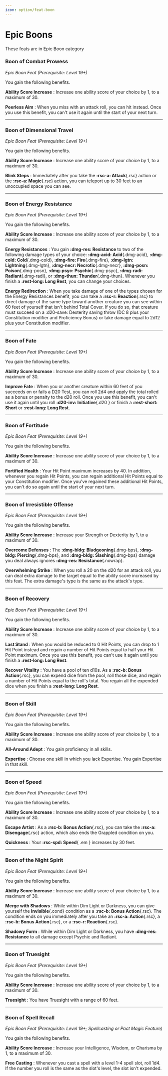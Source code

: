 ```yaml
---
icon: option/feat-boon
---
```


# Epic Boons

These feats are in Epic Boon category

<div class="dl-bootstrap" markdown>

### Boon of Combat Prowess

*Epic Boon Feat (Prerequisite: Level 19+)*

You gain the following benefits.

**Ability Score Increase**
:   Increase one ability score of your choice by 1, to a maximum of 30.

**Peerless Aim**
:   When you miss with an attack roll, you can hit instead. Once you use this benefit, you can't use it again until the start of your next turn.

---

### Boon of Dimensional Travel

*Epic Boon Feat (Prerequisite: Level 19+)*

You gain the following benefits.

**Ability Score Increase**
:   Increase one ability score of your choice by 1, to a maximum of 30.

**Blink Steps**
:   Immediately after you take the **:rsc-a: Attack**{.rsc} action or the **:rsc-a: Magic**{.rsc} action, you can teleport up to 30 feet to an unoccupied space you can see.

---

### Boon of Energy Resistance

*Epic Boon Feat (Prerequisite: Level 19+)*

You gain the following benefits.

**Ability Score Increase**
:   Increase one ability score of your choice by 1, to a maximum of 30.

**Energy Resistances**
:   You gain **:dmg-res: Resistance** to two of the following damage types of your choice: **:dmg-acid: Acid**{.dmg-acid}, **:dmg-cold: Cold**{.dmg-cold}, **:dmg-fire: Fire**{.dmg-fire}, **:dmg-lgtn: Lightning**{.dmg-lgtn}, **:dmg-necr: Necrotic**{.dmg-necr}, **:dmg-posn: Poison**{.dmg-posn}, **:dmg-psyc: Psychic**{.dmg-psyc}, **:dmg-radi: Radiant**{.dmg-radi}, or **:dmg-thun: Thunder**{.dmg-thun}. Whenever you finish a **:rest-long: Long Rest**, you can change your choices.

**Energy Redirection**
:   When you take damage of one of the types chosen for the Energy Resistances benefit, you can take a **:rsc-r: Reaction**{.rsc} to direct damage of the same type toward another creature you can see within 60 feet of yourself that isn't behind Total Cover. If you do so, that creature must succeed on a :d20-save: Dexterity saving throw (DC 8 plus your Constitution modifier and Proficiency Bonus) or take damage equal to 2d12 plus your Constitution modifier.

---

### Boon of Fate

*Epic Boon Feat (Prerequisite: Level 19+)*

You gain the following benefits.

**Ability Score Increase**
:   Increase one ability score of your choice by 1, to a maximum of 30.

**Improve Fate**
:   When you or another creature within 60 feet of you succeeds on or fails a D20 Test, you can roll 2d4 and apply the total rolled as a bonus or penalty to the d20 roll. Once you use this benefit, you can't use it again until you roll **:d20-inv: Initiative**{.d20 } or finish a **:rest-short: Short** or **:rest-long: Long Rest**.

---

### Boon of Fortitude

*Epic Boon Feat (Prerequisite: Level 19+)*

You gain the following benefits.

**Ability Score Increase**
:   Increase one ability score of your choice by 1, to a maximum of 30.

**Fortified Health**
:   Your Hit Point maximum increases by 40. In addition, whenever you regain Hit Points, you can regain additional Hit Points equal to your Constitution modifier. Once you've regained these additional Hit Points, you can't do so again until the start of your next turn.

---

### Boon of Irresistible Offense

*Epic Boon Feat (Prerequisite: Level 19+)*

You gain the following benefits.

**Ability Score Increase**
:   Increase your Strength or Dexterity by 1, to a maximum of 30.

**Overcome Defenses**
:   The **:dmg-bldg: Bludgeoning**{.dmg-bps}, **:dmg-bldg: Piercing**{.dmg-bps}, and **:dmg-bldg: Slashing**{.dmg-bps} damage you deal always ignores **:dmg-res: Resistance**{.nowrap}.

**Overwhelming Strike**
:   When you roll a 20 on the d20 for an attack roll, you can deal extra damage to the target equal to the ability score increased by this feat. The extra damage's type is the same as the attack's type.

---

### Boon of Recovery

*Epic Boon Feat (Prerequisite: Level 19+)*

You gain the following benefits.

**Ability Score Increase**
:   Increase one ability score of your choice by 1, to a maximum of 30.

**Last Stand**
:   When you would be reduced to 0 Hit Points, you can drop to 1 Hit Point instead and regain a number of Hit Points equal to half your Hit Point maximum. Once you use this benefit, you can't use it again until you finish a **:rest-long: Long Rest**.

**Recover Vitality**
:   You have a pool of ten d10s. As a **:rsc-b: Bonus Action**{.rsc}, you can expend dice from the pool, roll those dice, and regain a number of Hit Points equal to the roll's total. You regain all the expended dice when you finish a **:rest-long: Long Rest**.

---

### Boon of Skill

*Epic Boon Feat (Prerequisite: Level 19+)*

You gain the following benefits.

**Ability Score Increase**
:   Increase one ability score of your choice by 1, to a maximum of 30.

**All-Around Adept**
:   You gain proficiency in all skills.

**Expertise**
:   Choose one skill in which you lack Expertise. You gain Expertise in that skill.

---

### Boon of Speed

*Epic Boon Feat (Prerequisite: Level 19+)*

You gain the following benefits.

**Ability Score Increase**
:   Increase one ability score of your choice by 1, to a maximum of 30.

**Escape Artist**
:   As a **:rsc-b: Bonus Action**{.rsc}, you can take the **:rsc-a: Disengage**{.rsc} action, which also ends the Grappled condition on you.

**Quickness**
:   Your **:rsc-spd: Speed**{ .em } increases by 30 feet.

---

### Boon of the Night Spirit

*Epic Boon Feat (Prerequisite: Level 19+)*

You gain the following benefits.

**Ability Score Increase**
:   Increase one ability score of your choice by 1, to a maximum of 30.

**Merge with Shadows**
:   While within Dim Light or Darkness, you can give yourself the **Invisible**{.cond} condition as a  **:rsc-b: Bonus Action**{.rsc}. The condition ends on you immediately after you take an **:rsc-a: Action**{.rsc}, a **:rsc-b: Bonus Action**{.rsc}, or a **:rsc-r: Reaction**{.rsc}.

**Shadowy Form**
:   While within Dim Light or Darkness, you have **:dmg-res: Resistance** to all damage except Psychic and Radiant.

---

### Boon of Truesight

*Epic Boon Feat (Prerequisite: Level 19+)*

You gain the following benefits.

**Ability Score Increase**
:   Increase one ability score of your choice by 1, to a maximum of 30.

**Truesight**
:   You have Truesight with a range of 60 feet.

---

### Boon of Spell Recall

*Epic Boon Feat (Prerequisite: Level 19+; Spellcasting or Pact Magic Feature)*

You gain the following benefits.

**Ability Score Increase**
:   Increase your Intelligence, Wisdom, or Charisma by 1, to a maximum of 30.

**Free Casting**
:   Whenever you cast a spell with a level 1-4 spell slot, roll 1d4. If the number you roll is the same as the slot's level, the slot isn't expended.

</div>